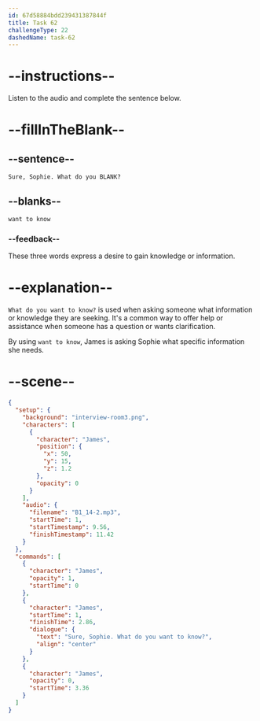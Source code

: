 ```yaml
---
id: 67d58884bdd239431387844f
title: Task 62
challengeType: 22
dashedName: task-62
---
```


<!-- (audio) James: Sure, Sophie. What do you want to know? -->

# --instructions--

Listen to the audio and complete the sentence below.

# --fillInTheBlank--

## --sentence--

`Sure, Sophie. What do you BLANK?`

## --blanks--

`want to know`

### --feedback--

These three words express a desire to gain knowledge or information.

# --explanation--

`What do you want to know?` is used when asking someone what information or knowledge they are seeking. It's a common way to offer help or assistance when someone has a question or wants clarification.

By using `want to know`, James is asking Sophie what specific information she needs.

# --scene--

```json
{
  "setup": {
    "background": "interview-room3.png",
    "characters": [
      {
        "character": "James",
        "position": {
          "x": 50,
          "y": 15,
          "z": 1.2
        },
        "opacity": 0
      }
    ],
    "audio": {
      "filename": "B1_14-2.mp3",
      "startTime": 1,
      "startTimestamp": 9.56,
      "finishTimestamp": 11.42
    }
  },
  "commands": [
    {
      "character": "James",
      "opacity": 1,
      "startTime": 0
    },
    {
      "character": "James",
      "startTime": 1,
      "finishTime": 2.86,
      "dialogue": {
        "text": "Sure, Sophie. What do you want to know?",
        "align": "center"
      }
    },
    {
      "character": "James",
      "opacity": 0,
      "startTime": 3.36
    }
  ]
}
```
